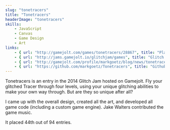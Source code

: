 ```yaml
---
slug: "tonetracers"
title: "Tonetracers"
headerImage: "tonetracers"
skills:
    - JavaScript
    - Canvas
    - Game Design
    - Art
links:
    - { url: "http://gamejolt.com/games/tonetracers/28867", title: "Play Tonetracers on Gamejolt" }
    - { url: "http://jams.gamejolt.io/glitchjam/games", title: "Glitch Jam Homepage" }
    - { url: "http://gamejolt.com/profile/markgoetz/blog/news/tonetracers-a-glitchjam-postmortem/14376/", title: "Postmortem Blog Post" }
    - { url: "https://github.com/markgoetz/Tonetracers", title: "Github Repository" }
---
```


Tonetracers is an entry in the 2014 Glitch Jam hosted on Gamejolt. Fly your glitched Tracer through four levels, using your unique glitching abilities to make your own way through. But are they so unique after all?

I came up with the overall design, created all the art, and developed all game code (including a custom game engine).  Jake Walters contributed the game music.

It placed 44th out of 94 entries.
